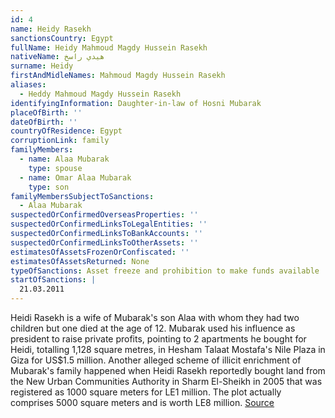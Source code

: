 ```yaml
---
id: 4
name: Heidy Rasekh
sanctionsCountry: Egypt
fullName: Heidy Mahmoud Magdy Hussein Rasekh
nativeName: هيدي راسخ
surname: Heidy
firstAndMidleNames: Mahmoud Magdy Hussein Rasekh
aliases:
  - Heddy Mahmoud Magdy Hussein Rasekh
identifyingInformation: Daughter-in-law of Hosni Mubarak
placeOfBirth: ''
dateOfBirth: ''
countryOfResidence: Egypt
corruptionLink: family
familyMembers:
  - name: Alaa Mubarak
    type: spouse
  - name: Omar Alaa Mubarak
    type: son
familyMembersSubjectToSanctions:
  - Alaa Mubarak
suspectedOrConfirmedOverseasProperties: ''
suspectedOrConfirmedLinksToLegalEntities: ''
suspectedOrConfirmedLinksToBankAccounts: ''
suspectedOrConfirmedLinksToOtherAssets: ''
estimatesOfAssetsFrozenOrConfiscated: ''
estimatesOfAssetsReturned: None
typeOfSanctions: Asset freeze and prohibition to make funds available
startOfSanctions: |
  21.03.2011
---
```

Heidi Rasekh is a wife of Mubarak's son Alaa with whom they had two children but 
one died at the age of 12. Mubarak used his influence as president to raise 
private profits, pointing to 2 apartments he bought for Heidi, totalling 1,128 
square metres, in Hesham Talaat Mostafa's Nile Plaza in Giza for US$1.5 million.
Another alleged scheme of illicit enrichment of Mubarak's family happened when 
Heidi Rasekh reportedly bought land from the New Urban Communities Authority in 
Sharm El-Sheikh in 2005 that was registered as 1000 square meters for LE1 
million. The plot actually comprises 5000 square meters and is worth LE8 
million. 
[Source](https://www.egyptindependent.com/prosecution-mubarak-and-family-amassed-le9-billion/) 
